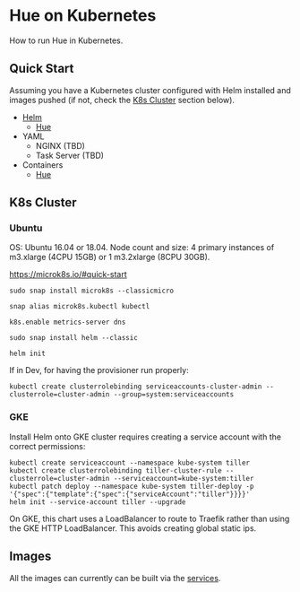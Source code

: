 # Hue on Kubernetes

How to run Hue in Kubernetes.


## Quick Start

Assuming you have a Kubernetes cluster configured with Helm installed and images pushed (if not, check the [K8s Cluster](#K8s_Cluster) section below).

* [Helm](helm)
   * [Hue](helm/hue)
* YAML
   * NGINX (TBD)
   * Task Server (TBD)
* Containers
   * [Hue](services/hue)

## K8s Cluster

### Ubuntu

OS: Ubuntu 16.04 or 18.04.
Node count and size: 4 primary instances of m3.xlarge (4CPU 15GB) or 1 m3.2xlarge (8CPU 30GB).

https://microk8s.io/#quick-start

```
sudo snap install microk8s --classicmicro

snap alias microk8s.kubectl kubectl

k8s.enable metrics-server dns
```

```
sudo snap install helm --classic

helm init
```

If in Dev, for having the provisioner run properly:

```
kubectl create clusterrolebinding serviceaccounts-cluster-admin --clusterrole=cluster-admin --group=system:serviceaccounts
```

### GKE

Install Helm onto GKE cluster requires creating a service account with the correct
permissions:

```
kubectl create serviceaccount --namespace kube-system tiller
kubectl create clusterrolebinding tiller-cluster-rule --clusterrole=cluster-admin --serviceaccount=kube-system:tiller
kubectl patch deploy --namespace kube-system tiller-deploy -p '{"spec":{"template":{"spec":{"serviceAccount":"tiller"}}}}'
helm init --service-account tiller --upgrade
```

On GKE, this chart uses a LoadBalancer to route to Traefik rather than using the GKE
HTTP LoadBalancer. This avoids creating global static ips.

## Images

All the images can currently can be built via the [services](services).

